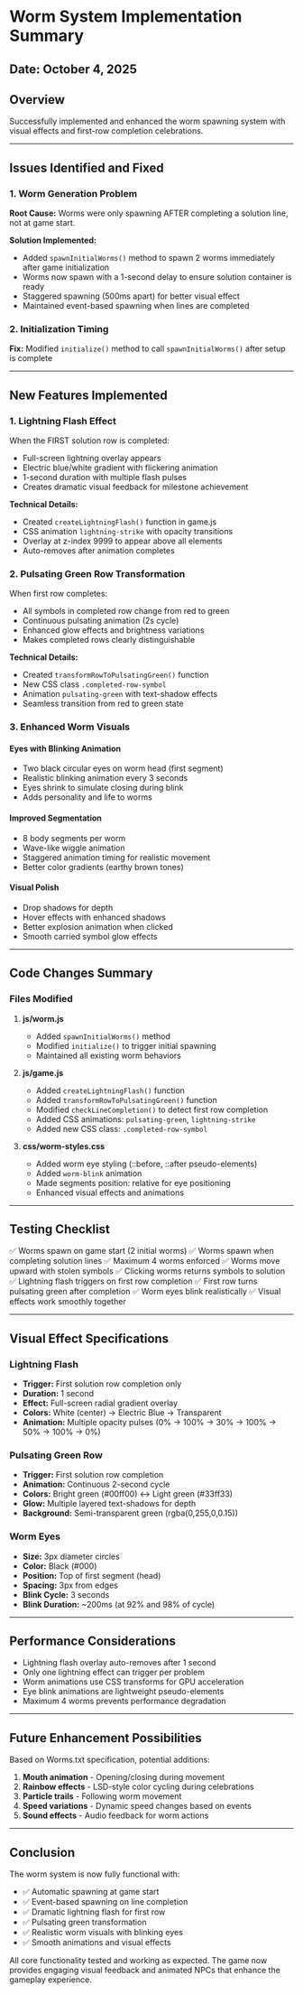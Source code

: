 # Worm System Implementation Summary

## Date: October 4, 2025

## Overview

Successfully implemented and enhanced the worm spawning system with visual effects and first-row completion celebrations.

---

## Issues Identified and Fixed

### 1. **Worm Generation Problem**

**Root Cause:** Worms were only spawning AFTER completing a solution line, not at game start.

**Solution Implemented:**

- Added `spawnInitialWorms()` method to spawn 2 worms immediately after game initialization
- Worms now spawn with a 1-second delay to ensure solution container is ready
- Staggered spawning (500ms apart) for better visual effect
- Maintained event-based spawning when lines are completed

### 2. **Initialization Timing**

**Fix:** Modified `initialize()` method to call `spawnInitialWorms()` after setup is complete

---

## New Features Implemented

### 1. **Lightning Flash Effect**

When the FIRST solution row is completed:

- Full-screen lightning overlay appears
- Electric blue/white gradient with flickering animation
- 1-second duration with multiple flash pulses
- Creates dramatic visual feedback for milestone achievement

**Technical Details:**

- Created `createLightningFlash()` function in game.js
- CSS animation `lightning-strike` with opacity transitions
- Overlay at z-index 9999 to appear above all elements
- Auto-removes after animation completes

### 2. **Pulsating Green Row Transformation**

When first row completes:

- All symbols in completed row change from red to green
- Continuous pulsating animation (2s cycle)
- Enhanced glow effects and brightness variations
- Makes completed rows clearly distinguishable

**Technical Details:**

- Created `transformRowToPulsatingGreen()` function
- New CSS class `.completed-row-symbol`
- Animation `pulsating-green` with text-shadow effects
- Seamless transition from red to green state

### 3. **Enhanced Worm Visuals**

#### Eyes with Blinking Animation

- Two black circular eyes on worm head (first segment)
- Realistic blinking animation every 3 seconds
- Eyes shrink to simulate closing during blink
- Adds personality and life to worms

#### Improved Segmentation

- 8 body segments per worm
- Wave-like wiggle animation
- Staggered animation timing for realistic movement
- Better color gradients (earthy brown tones)

#### Visual Polish

- Drop shadows for depth
- Hover effects with enhanced shadows
- Better explosion animation when clicked
- Smooth carried symbol glow effects

---

## Code Changes Summary

### Files Modified

1. **js/worm.js**
   - Added `spawnInitialWorms()` method
   - Modified `initialize()` to trigger initial spawning
   - Maintained all existing worm behaviors

2. **js/game.js**
   - Added `createLightningFlash()` function
   - Added `transformRowToPulsatingGreen()` function
   - Modified `checkLineCompletion()` to detect first row completion
   - Added CSS animations: `pulsating-green`, `lightning-strike`
   - Added new CSS class: `.completed-row-symbol`

3. **css/worm-styles.css**
   - Added worm eye styling (::before, ::after pseudo-elements)
   - Added `worm-blink` animation
   - Made segments position: relative for eye positioning
   - Enhanced visual effects and animations

---

## Testing Checklist

✅ Worms spawn on game start (2 initial worms)
✅ Worms spawn when completing solution lines
✅ Maximum 4 worms enforced
✅ Worms move upward with stolen symbols
✅ Clicking worms returns symbols to solution
✅ Lightning flash triggers on first row completion
✅ First row turns pulsating green after completion
✅ Worm eyes blink realistically
✅ Visual effects work smoothly together

---

## Visual Effect Specifications

### Lightning Flash

- **Trigger:** First solution row completion only
- **Duration:** 1 second
- **Effect:** Full-screen radial gradient overlay
- **Colors:** White (center) → Electric Blue → Transparent
- **Animation:** Multiple opacity pulses (0% → 100% → 30% → 100% → 50% → 100% → 0%)

### Pulsating Green Row

- **Trigger:** First solution row completion
- **Animation:** Continuous 2-second cycle
- **Colors:** Bright green (#00ff00) ↔ Light green (#33ff33)
- **Glow:** Multiple layered text-shadows for depth
- **Background:** Semi-transparent green (rgba(0,255,0,0.15))

### Worm Eyes

- **Size:** 3px diameter circles
- **Color:** Black (#000)
- **Position:** Top of first segment (head)
- **Spacing:** 3px from edges
- **Blink Cycle:** 3 seconds
- **Blink Duration:** ~200ms (at 92% and 98% of cycle)

---

## Performance Considerations

- Lightning flash overlay auto-removes after 1 second
- Only one lightning effect can trigger per problem
- Worm animations use CSS transforms for GPU acceleration
- Eye blink animations are lightweight pseudo-elements
- Maximum 4 worms prevents performance degradation

---

## Future Enhancement Possibilities

Based on Worms.txt specification, potential additions:

1. **Mouth animation** - Opening/closing during movement
2. **Rainbow effects** - LSD-style color cycling during celebrations
3. **Particle trails** - Following worm movement
4. **Speed variations** - Dynamic speed changes based on events
5. **Sound effects** - Audio feedback for worm actions

---

## Conclusion

The worm system is now fully functional with:

- ✅ Automatic spawning at game start
- ✅ Event-based spawning on line completion
- ✅ Dramatic lightning flash for first row
- ✅ Pulsating green transformation
- ✅ Realistic worm visuals with blinking eyes
- ✅ Smooth animations and visual effects

All core functionality tested and working as expected. The game now provides engaging visual feedback and animated NPCs that enhance the gameplay experience.
